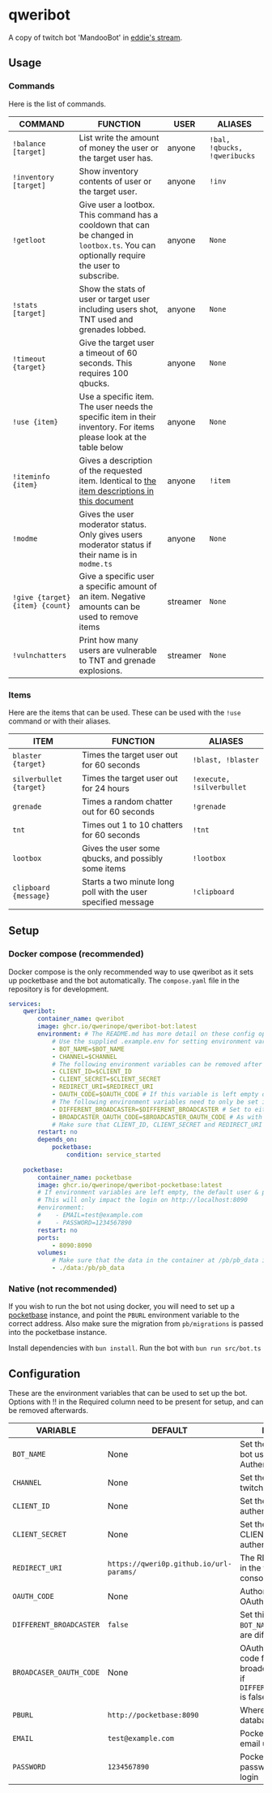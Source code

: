 # qweribot

A copy of twitch bot 'MandooBot' in [eddie's stream](https://twitch.tv/eddie).

## Usage

### Commands

Here is the list of commands.

COMMAND|FUNCTION|USER|ALIASES
-|-|-|-
`!balance [target]`|List write the amount of money the user or the target user has.|anyone|`!bal, !qbucks, !qweribucks`
`!inventory [target]`|Show inventory contents of user or the target user.|anyone|`!inv`
`!getloot`|Give user a lootbox. This command has a cooldown that can be changed in `lootbox.ts`. You can optionally require the user to subscribe.|anyone|`None`
`!stats [target]`|Show the stats of user or target user including users shot, TNT used and grenades lobbed.|anyone|`None`
`!timeout {target}`|Give the target user a timeout of 60 seconds. This requires 100 qbucks.|anyone|`None`
`!use {item}`|Use a specific item. The user needs the specific item in their inventory. For items please look at the table below|anyone|`None`
`!iteminfo {item}`|Gives a description of the requested item. Identical to [the item descriptions in this document](#items)|anyone|`!item`
`!modme`|Gives the user moderator status. Only gives users moderator status if their name is in `modme.ts`|anyone|`None`
`!give {target} {item} {count}`|Give a specific user a specific amount of an item. Negative amounts can be used to remove items|streamer|`None`
`!vulnchatters`|Print how many users are vulnerable to TNT and grenade explosions.|streamer|`None`

### Items

Here are the items that can be used.
These can be used with the `!use` command or with their aliases.

ITEM|FUNCTION|ALIASES
-|-|-
`blaster {target}`|Times the target user out for 60 seconds|`!blast, !blaster`
`silverbullet {target}`|Times the target user out for 24 hours|`!execute, !silverbullet`
`grenade`|Times a random chatter out for 60 seconds|`!grenade`
`tnt`|Times out 1 to 10 chatters for 60 seconds|`!tnt`
`lootbox`|Gives the user some qbucks, and possibly some items|`!lootbox`
`clipboard {message}`|Starts a two minute long poll with the user specified message|`!clipboard`

## Setup

### Docker compose (recommended)

Docker compose is the only recommended way to use qweribot as it sets up pocketbase and the bot automatically.
The `compose.yaml` file in the repository is for development.

```yaml
services:
    qweribot:
        container_name: qweribot
        image: ghcr.io/qwerinope/qweribot-bot:latest
        environment: # The README.md has more detail on these config options
            # Use the supplied .example.env for setting environment variables
            - BOT_NAME=$BOT_NAME
            - CHANNEL=$CHANNEL
            # The following environment variables can be removed after first setup
            - CLIENT_ID=$CLIENT_ID
            - CLIENT_SECRET=$CLIENT_SECRET
            - REDIRECT_URI=$REDIRECT_URI
            - OAUTH_CODE=$OAUTH_CODE # If this variable is left empty on starting, the bot will direct the user to a URL where the OAuth code can be obtained
            # The following environment variables need to only be set if the bot user and the streamer are not using the same account
            - DIFFERENT_BROADCASTER=$DIFFERENT_BROADCASTER # Set to either true or false
            - BROADCASTER_OAUTH_CODE=$BROADCASTER_OAUTH_CODE # As with OAUTH_CODE, leave empty for instructions
            # Make sure that CLIENT_ID, CLIENT_SECRET and REDIRECT_URI are still set when enabling DIFFERENT_BROADCASTER after first setup
        restart: no
        depends_on:
            pocketbase:
                condition: service_started
    
    pocketbase:
        container_name: pocketbase
        image: ghcr.io/qwerinope/qweribot-pocketbase:latest
        # If environment variables are left empty, the default user & password will be: test@example.com and 1234567890
        # This will only impact the login on http://localhost:8090
        #environment:
        #    - EMAIL=test@example.com
        #    - PASSWORD=1234567890
        restart: no
        ports:
            - 8090:8090
        volumes:
            # Make sure that the data in the container at /pb/pb_data is persistent
            - ./data:/pb/pb_data
```

### Native (not recommended)

If you wish to run the bot not using docker, you will need to set up a [pocketbase](https://pocketbase.io) instance, and point the `PBURL` environment variable to the correct address.
Also make sure the migration from `pb/migrations` is passed into the pocketbase instance.

Install dependencies with `bun install`.
Run the bot with `bun run src/bot.ts`

## Configuration

These are the environment variables that can be used to set up the bot.
Options with :bangbang: in the Required column need to be present for setup, and can be removed afterwards.

VARIABLE|DEFAULT|FUNCTION|REQUIRED
-|-|-|-
`BOT_NAME`|None|Set the name of the bot user for Authentification|:white_check_mark:
`CHANNEL`|None| Set the name of the twitch channel to join|:white_check_mark:
`CLIENT_ID`|None|Set the CLIENT_ID to authenticate the bot|:bangbang:
`CLIENT_SECRET`|None|Set the CLIENT_SECRET to authenticate the bot|:bangbang:
`REDIRECT_URI`|`https://qweri0p.github.io/url-params/`|The REDIRECT_URI set in the twitch dev console|:bangbang:
`OAUTH_CODE`|None|Authorization code for OAuth|:bangbang:
`DIFFERENT_BROADCASTER`|`false`|Set this to true when `BOT_NAME` and `CHANNEL` are different.|:white_check_mark:
`BROADCASER_OAUTH_CODE`|None|OAuth authorization code for the broadcaster (ignored if `DIFFERENT_BROADCASTER` is false)|:bangbang:
`PBURL`|`http://pocketbase:8090`|Where the pocketbase database is found|:x:
`EMAIL`|`test@example.com`|Pocketbase Admin UI email used for login|:x:
`PASSWORD`|`1234567890`|Pocketbase Admin UI password used for login|:x:
